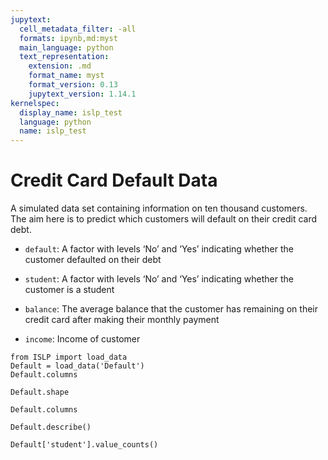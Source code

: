 ```yaml
---
jupytext:
  cell_metadata_filter: -all
  formats: ipynb,md:myst
  main_language: python
  text_representation:
    extension: .md
    format_name: myst
    format_version: 0.13
    jupytext_version: 1.14.1
kernelspec:
  display_name: islp_test
  language: python
  name: islp_test
---
```


# Credit Card Default Data

A simulated data set containing information on ten thousand
customers. The aim here is to predict which customers will default
on their credit card debt.
     
- `default`: A factor with levels ‘No’ and ‘Yes’ indicating whether
          the customer defaulted on their debt

- `student`: A factor with levels ‘No’ and ‘Yes’ indicating whether
          the customer is a student

- `balance`: The average balance that the customer has remaining on
          their credit card after making their monthly payment

- `income`: Income of customer

```{code-cell} ipython3
from ISLP import load_data
Default = load_data('Default')
Default.columns
```

```{code-cell} ipython3
Default.shape
```

```{code-cell} ipython3
Default.columns
```

```{code-cell} ipython3
Default.describe()
```

```{code-cell} ipython3
Default['student'].value_counts()
```
